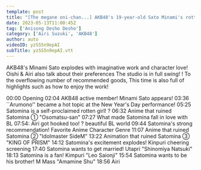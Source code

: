 ```yaml
---
template: post
title: "[The megane oni-chan...] AKB48's 19-year-old Sato Minami's rotten girl is astonishing! Suzuki Airi sympathizes! Talking about recommended characters such as Imus, Kinpri, Utapri [Anison Shinkyoku Cover Desho de Show! ︎]"
date: 2023-05-13T11:00:45Z
tag: ['Anisong Desho Desho']
category: ['Airi Suzuki', 'AKB48']
author: auto 
videoID: yzSS5n9epAI
subTitle: yzSS5n9epAI.vtt
---
```

AKB48's Minami Sato explodes with imaginative work and character love!
Oishi & Airi also talk about their preferences
The studio is in full swing! !
To the overflowing number of recommended goods,
This time is also full of highlights such as how to enjoy the work!


00:00 Opening
02:04 AKB48 active member! Minami Sato appears!
03:36 ``Arumono'' became a hot topic at the New Year's Day performance!
05:25 Satomina is a self-proclaimed rotten girl! ?
06:32 Anime that ruined Satomina ① "Osomatsu-san"
07:27 What made Satomina fall in love with BL
07:54: Airi got hooked too! ? beautiful BL world
09:44 Satomina's strong recommendation! Favorite Anime Character Genre
11:07 Anime that ruined Satomina ② "Idolmaster SideM"
13:22 Animation that ruined Satomina ③ "KING OF PRISM"
14:12 Satomina's excitement explodes! Kinpuri cheering screening
17:40 Satomina wants to get married! Utapri "Shinomiya Natsuki"
18:13 Satomina is a fan! Kimpuri "Leo Saionji"
15:54 Satomina wants to be his brother! M Mass "Amamine Shu"
18:56 Airi